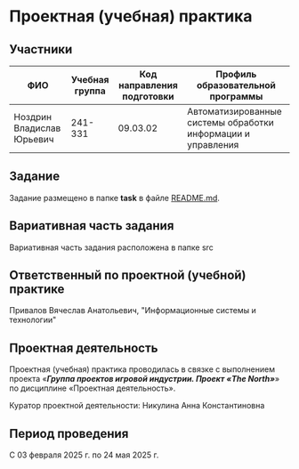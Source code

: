 # Проектная (учебная) практика

## Участники

| ФИО                       | Учебная группа | Код направления подготовки | Профиль образовательной программы |
|---------------------------|-|-|-|
| Ноздрин Владислав Юрьевич | 241-331 |09.03.02|Автоматизированные системы обработки информации и управления|


## Задание

Задание размещено в папке **task** в файле [README.md](Task/README.MD).

## Вариативная часть задания

Вариативная часть задания расположена в папке src



## Ответственный по проектной (учебной) практике

Привалов Вячеслав Анатольевич, "Информационные системы и технологии"

## Проектная деятельность

Проектная (учебная) практика проводилась в связке с выполнением проекта «***Группа проектов игровой индустрии. Проект «The North»***» по дисциплине «Проектная деятельность».

Куратор проектной деятельности: Никулина Анна Константиновна

## Период проведения

С 03 февраля 2025 г. по 24 мая 2025 г.
